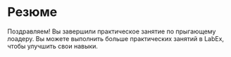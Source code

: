 # Резюме

Поздравляем! Вы завершили практическое занятие по прыгающему лоадеру. Вы можете выполнить больше практических занятий в LabEx, чтобы улучшить свои навыки.

